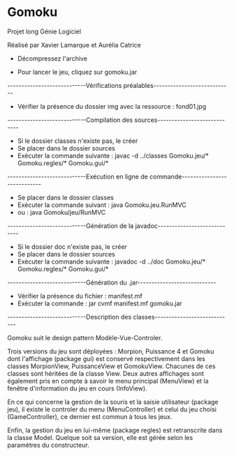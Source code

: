 # Gomoku
Projet long Génie Logiciel

Réalisé par Xavier Lamarque et Aurélia Catrice

- Décompressez l'archive

- Pour lancer le jeu, cliquez sur gomoku.jar

----------------------------Vérifications préalables----------------------------

- Vérifier la présence du dossier img avec la ressource : fond01.jpg

----------------------------Compilation des sources----------------------------

- Si le dossier classes n'existe pas, le créer
- Se placer dans le dossier sources
- Exécuter la commande suivante : javac -d ../classes Gomoku.jeu/* Gomoku.regles/* Gomoku.gui/*

----------------------------Exécution en ligne de commande----------------------------

- Se placer dans le dossier classes
- Exécuter la commande suivant : java Gomoku.jeu.RunMVC
- ou : java Gomoku/jeu/RunMVC

----------------------------Génération de la javadoc----------------------------

- Si le dossier doc n'existe pas, le créer
- Se placer dans le dossier sources
- Exécuter la commande suivante : javadoc -d ../doc Gomoku.jeu/* Gomoku.regles/* Gomoku.gui/*


----------------------------Génération du .jar----------------------------

- Vérifier la présence du fichier : manifest.mf
- Exécuter la commande : jar cvmf manifest.mf gomoku.jar

----------------------------Description des classes----------------------------

Gomoku suit le design pattern Modèle-Vue-Controler.

Trois versions du jeu sont déployées : Morpion, Puissance 4 et Gomoku dont l'affichage (package gui) est conservé respectivement dans les classes MorpionView, PuissanceView et GomokuView. Chacunes de ces classes sont héritées de la classe View.
Deux autres affichages sont également pris en compte à savoir le menu principal (MenuView) et la fenêtre d'information du jeu en cours (InfoView).

En ce qui concerne la gestion de la souris et la saisie utilisateur (package jeu), il existe le controler du menu (MenuController) et celui du jeu choisi (GameController), ce dernier est commun à tous les jeux.

Enfin, la gestion du jeu en lui-même (package regles) est retranscrite dans la classe Model. Quelque soit sa version, elle est gérée selon les paramètres du constructeur.
